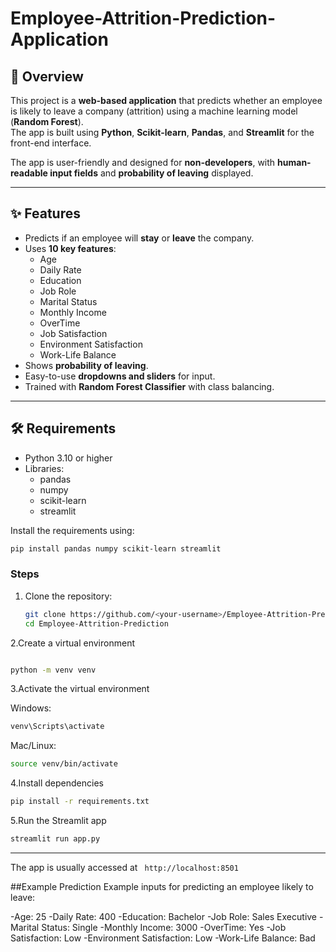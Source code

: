 # Employee-Attrition-Prediction-Application

## 📌 Overview
This project is a **web-based application** that predicts whether an employee is likely to leave a company (attrition) using a machine learning model (**Random Forest**).  
The app is built using **Python**, **Scikit-learn**, **Pandas**, and **Streamlit** for the front-end interface.  

The app is user-friendly and designed for **non-developers**, with **human-readable input fields** and **probability of leaving** displayed.

---

## ✨ Features

- Predicts if an employee will **stay** or **leave** the company.  
- Uses **10 key features**:  
  - Age  
  - Daily Rate  
  - Education  
  - Job Role  
  - Marital Status  
  - Monthly Income  
  - OverTime  
  - Job Satisfaction  
  - Environment Satisfaction  
  - Work-Life Balance  
- Shows **probability of leaving**.  
- Easy-to-use **dropdowns and sliders** for input.  
- Trained with **Random Forest Classifier** with class balancing.  

---

## 🛠 Requirements

- Python 3.10 or higher  
- Libraries:  
  - pandas  
  - numpy  
  - scikit-learn  
  - streamlit  

Install the requirements using:

```bash
pip install pandas numpy scikit-learn streamlit
```
### Steps
1. Clone the repository:
   ```bash
   git clone https://github.com/<your-username>/Employee-Attrition-Prediction.git
   cd Employee-Attrition-Prediction
   ```
2.Create a virtual environment
   ```bash

 python -m venv venv

  ```
3.Activate the virtual environment

Windows:
 ```bash
venv\Scripts\activate
```

Mac/Linux:
 ```bash
source venv/bin/activate
```

4.Install dependencies
 ```bash
pip install -r requirements.txt
```

5.Run the Streamlit app
 ```bash
streamlit run app.py
```
---

The app is usually accessed at ` http://localhost:8501`

##Example Prediction
Example inputs for predicting an employee likely to leave:

-Age: 25
-Daily Rate: 400
-Education: Bachelor
-Job Role: Sales Executive
-Marital Status: Single
-Monthly Income: 3000
-OverTime: Yes
-Job Satisfaction: Low
-Environment Satisfaction: Low
-Work-Life Balance: Bad




